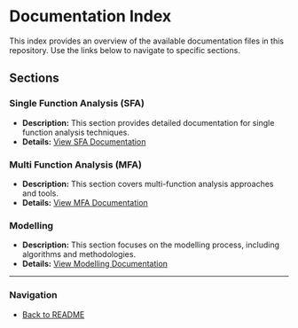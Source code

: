 # Documentation Index

This index provides an overview of the available documentation files in this repository. Use the links below to navigate to specific sections.

## Sections

### Single Function Analysis (SFA)
- **Description:** This section provides detailed documentation for single function analysis techniques.
- **Details:** [View SFA Documentation](sfa.md)

### Multi Function Analysis (MFA)
- **Description:** This section covers multi-function analysis approaches and tools.
- **Details:** [View MFA Documentation](mfa.md)

### Modelling
- **Description:** This section focuses on the modelling process, including algorithms and methodologies.
- **Details:** [View Modelling Documentation](modelling.md)

---

### Navigation

- [Back to README](README.md)